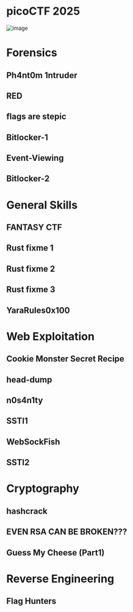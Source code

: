 # picoCTF 2025

![image](https://github.com/user-attachments/assets/c636b25f-d000-40bb-9d65-c38913c1e044)


# Forensics

## Ph4nt0m 1ntruder

## RED

## flags are stepic

## Bitlocker-1

## Event-Viewing

## Bitlocker-2

# General Skills

## FANTASY CTF

## Rust fixme 1

## Rust fixme 2

## Rust fixme 3

## YaraRules0x100

# Web Exploitation

## Cookie Monster Secret Recipe

## head-dump

## n0s4n1ty

## SSTI1

## WebSockFish

## SSTI2

# Cryptography

## hashcrack

## EVEN RSA CAN BE BROKEN???

## Guess My Cheese (Part1)

# Reverse Engineering

## Flag Hunters
